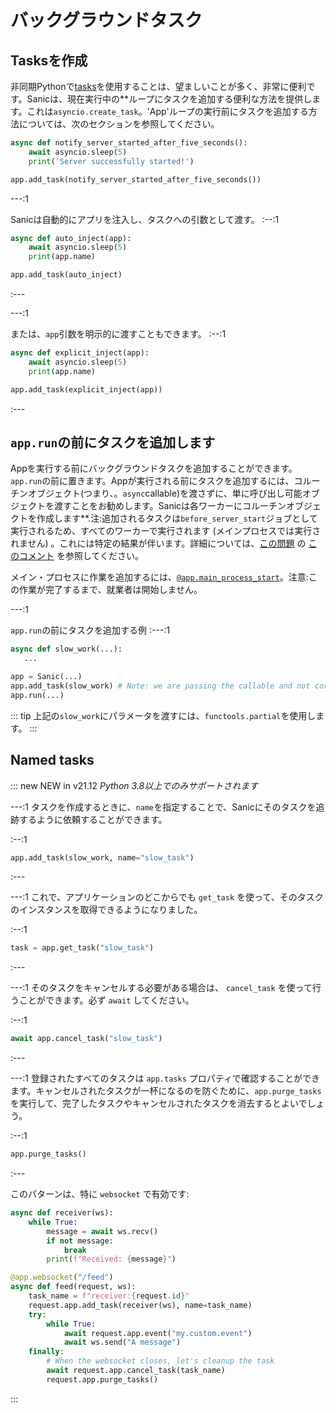 # バックグラウンドタスク

## Tasksを作成
非同期Pythonで[tasks](https://docs.python.org/3/library/asyncio-task.html#asyncio.create_task)を使用することは、望ましいことが多く、非常に便利です。Sanicは、現在実行中の**ループにタスクを追加する便利な方法を提供します。これは`asyncio.create_task`。'App'ループの実行前にタスクを追加する方法については、次のセクションを参照してください。

```python
async def notify_server_started_after_five_seconds():
    await asyncio.sleep(5)
    print('Server successfully started!')

app.add_task(notify_server_started_after_five_seconds())
```

---:1

Sanicは自動的にアプリを注入し、タスクへの引数として渡す。
:--:1
```python
async def auto_inject(app):
    await asyncio.sleep(5)
    print(app.name)

app.add_task(auto_inject)
```
:---

---:1

または、`app`引数を明示的に渡すこともできます。
:--:1
```python
async def explicit_inject(app):
    await asyncio.sleep(5)
    print(app.name)

app.add_task(explicit_inject(app))
```
:---

## `app.run`の前にタスクを追加します

Appを実行する前にバックグラウンドタスクを追加することができます。`app.run`の前に置きます。Appが実行される前にタスクを追加するには、コルーチンオブジェクト(つまり、。`async`callable)を渡さずに、単に呼び出し可能オブジェクトを渡すことをお勧めします。Sanicは各ワーカーにコルーチンオブジェクトを作成します**.注:追加されるタスクは`before_server_start`ジョブとして実行されるため、すべてのワーカーで実行されます (メインプロセスでは実行されません) 。これには特定の結果が伴います。詳細については、[この問題](https://github.com/sanic-org/sanic/issues/2139) の [このコメント](https://github.com/sanic-org/sanic/issues/2139#issuecomment-868993668) を参照してください。

メイン・プロセスに作業を追加するには、[`@app.main_process_start`](./listeners.md)。注意:この作業が完了するまで、就業者は開始しません。

---:1

`app.run`の前にタスクを追加する例
:---:1
```python
async def slow_work(...):
   ...

app = Sanic(...)
app.add_task(slow_work) # Note: we are passing the callable and not coroutine object `slow_work(...)`
app.run(...)
```
::: tip
上記の`slow_work`にパラメータを渡すには、`functools.partial`を使用します。
:::

## Named tasks

::: new NEW in v21.12
_Python 3.8以上でのみサポートされます_

---:1
タスクを作成するときに、`name`を指定することで、Sanicにそのタスクを追跡するように依頼することができます。

:--:1
```python
app.add_task(slow_work, name="slow_task")
```
:---

---:1
これで、アプリケーションのどこからでも `get_task` を使って、そのタスクのインスタンスを取得できるようになりました。

:--:1
```python
task = app.get_task("slow_task")
```
:---

---:1
そのタスクをキャンセルする必要がある場合は、 `cancel_task` を使って行うことができます。必ず `await` してください。

:--:1
```python
await app.cancel_task("slow_task")
```
:---

---:1
登録されたすべてのタスクは `app.tasks` プロパティで確認することができます。キャンセルされたタスクが一杯になるのを防ぐために、`app.purge_tasks`を実行して、完了したタスクやキャンセルされたタスクを消去するとよいでしょう。

:--:1
```python
app.purge_tasks()
```
:---

このパターンは、特に `websocket` で有効です:

```python
async def receiver(ws):
    while True:
        message = await ws.recv()
        if not message:
            break
        print(f"Received: {message}")

@app.websocket("/feed")
async def feed(request, ws):
    task_name = f"receiver:{request.id}"
    request.app.add_task(receiver(ws), name=task_name)
    try:
        while True:
            await request.app.event("my.custom.event")
            await ws.send("A message")
    finally:
        # When the websocket closes, let's cleanup the task
        await request.app.cancel_task(task_name)
        request.app.purge_tasks()
```
:::
